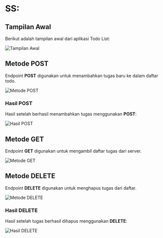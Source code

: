 # **SS:** 

## Tampilan Awal

Berikut adalah tampilan awal dari aplikasi Todo List:

![Tampilan Awal](https://i.imgur.com/SNB7FzN.png)


## Metode POST

Endpoint **POST** digunakan untuk menambahkan tugas baru ke dalam daftar todo. 

![Metode POST](https://imgur.com/GtPJfyG.png)

### Hasil POST

Hasil setelah berhasil menambahkan tugas menggunakan **POST**:

![Hasil POST](https://imgur.com/WBlytfK.png)


## Metode GET

Endpoint **GET** digunakan untuk mengambil daftar tugas dari server.

![Metode GET](https://imgur.com/uMvziEw.png)


## Metode DELETE

Endpoint **DELETE** digunakan untuk menghapus tugas dari daftar.

![Metode DELETE](https://imgur.com/UTLQy1c.png)

### Hasil DELETE

Hasil setelah tugas berhasil dihapus menggunakan **DELETE**:

![Hasil DELETE](https://imgur.com/yk0dbd4.png)
